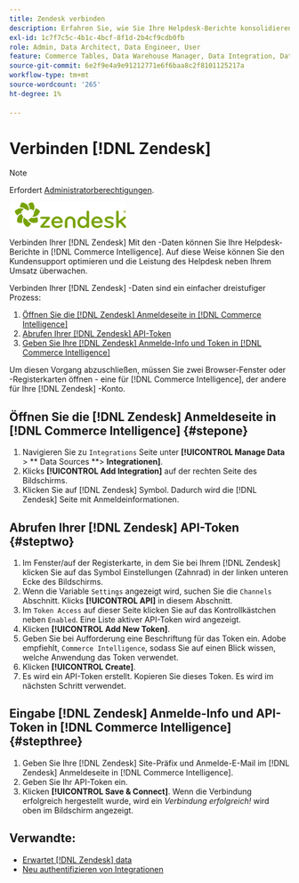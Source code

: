 ```yaml
---
title: Zendesk verbinden
description: Erfahren Sie, wie Sie Ihre Helpdesk-Berichte konsolidieren in [!DNL Commerce Intelligence].
exl-id: 1c7f7c5c-4b1c-4bcf-8f1d-2b4cf9cdb0fb
role: Admin, Data Architect, Data Engineer, User
feature: Commerce Tables, Data Warehouse Manager, Data Integration, Data Import/Export
source-git-commit: 6e2f9e4a9e91212771e6f6baa8c2f8101125217a
workflow-type: tm+mt
source-wordcount: '265'
ht-degree: 1%

---
```


# Verbinden [!DNL Zendesk]

>[!NOTE]
>
>Erfordert [Administratorberechtigungen](../../../administrator/user-management/user-management.md).

![](../../../assets/Zendesk_logo.png)

Verbinden Ihrer [!DNL Zendesk] Mit den -Daten können Sie Ihre Helpdesk-Berichte in [!DNL Commerce Intelligence]. Auf diese Weise können Sie den Kundensupport optimieren und die Leistung des Helpdesk neben Ihrem Umsatz überwachen.

Verbinden Ihrer [!DNL Zendesk] -Daten sind ein einfacher dreistufiger Prozess:

1. [Öffnen Sie die [!DNL Zendesk] Anmeldeseite in [!DNL Commerce Intelligence]](#stepone)
1. [Abrufen Ihrer [!DNL Zendesk] API-Token](#steptwo)
1. [Geben Sie Ihre [!DNL Zendesk] Anmelde-Info und Token in [!DNL Commerce Intelligence]](#stepthree)

Um diesen Vorgang abzuschließen, müssen Sie zwei Browser-Fenster oder -Registerkarten öffnen - eine für [!DNL Commerce Intelligence], der andere für Ihre [!DNL Zendesk] -Konto.

## Öffnen Sie die [!DNL Zendesk] Anmeldeseite in [!DNL Commerce Intelligence] {#stepone}

1. Navigieren Sie zu `Integrations` Seite unter **[!UICONTROL Manage Data** > ** Data Sources **> **Integrationen]**.
1. Klicks **[!UICONTROL Add Integration]** auf der rechten Seite des Bildschirms.
1. Klicken Sie auf [!DNL Zendesk] Symbol. Dadurch wird die [!DNL Zendesk] Seite mit Anmeldeinformationen.

## Abrufen Ihrer [!DNL Zendesk] API-Token {#steptwo}

1. Im Fenster/auf der Registerkarte, in dem Sie bei Ihrem [!DNL Zendesk] klicken Sie auf das Symbol Einstellungen (Zahnrad) in der linken unteren Ecke des Bildschirms.
1. Wenn die Variable `Settings` angezeigt wird, suchen Sie die `Channels` Abschnitt. Klicks **[!UICONTROL API]** in diesem Abschnitt.
1. Im `Token Access` auf dieser Seite klicken Sie auf das Kontrollkästchen neben `Enabled`. Eine Liste aktiver API-Token wird angezeigt.
1. Klicken **[!UICONTROL Add New Token]**.
1. Geben Sie bei Aufforderung eine Beschriftung für das Token ein. Adobe empfiehlt, `Commerce Intelligence`, sodass Sie auf einen Blick wissen, welche Anwendung das Token verwendet.
1. Klicken **[!UICONTROL Create]**.
1. Es wird ein API-Token erstellt. Kopieren Sie dieses Token. Es wird im nächsten Schritt verwendet.

## Eingabe [!DNL Zendesk] Anmelde-Info und API-Token in [!DNL Commerce Intelligence] {#stepthree}

1. Geben Sie Ihre [!DNL Zendesk] Site-Präfix und Anmelde-E-Mail im [!DNL Zendesk] Anmeldeseite in [!DNL Commerce Intelligence].
1. Geben Sie Ihr API-Token ein.
1. Klicken **[!UICONTROL Save & Connect]**. Wenn die Verbindung erfolgreich hergestellt wurde, wird ein *Verbindung erfolgreich!* wird oben im Bildschirm angezeigt.

## Verwandte:

* [Erwartet [!DNL Zendesk] data](../integrations/exp-zendesk-data.md)
* [Neu authentifizieren von Integrationen](https://experienceleague.adobe.com/docs/commerce-knowledge-base/kb/how-to/mbi-reauthenticating-integrations.html)
